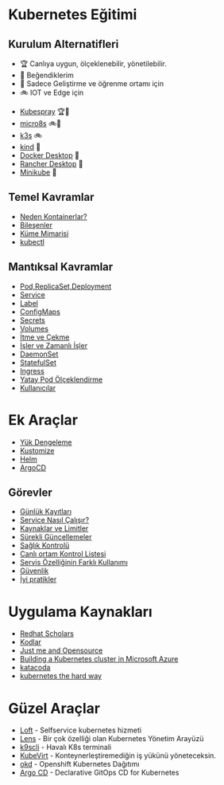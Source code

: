 # Kubernetes Eğitimi

## Kurulum Alternatifleri 

- :trophy: Canlıya uygun, ölçeklenebilir, yönetilebilir. 
- :gift_heart: Beğendiklerim
- :rowboat: Sadece Geliştirme ve öğrenme ortamı için
- :bike: IOT ve Edge için

* [Kubespray](docs/kubespray.md) :trophy::gift_heart:
* [micro8s](docs/micro8s.md) :bike::gift_heart:
* [k3s](https://k3s.io/) :bike:
* [kind](https://kind.sigs.k8s.io/) :rowboat:
* [Docker Desktop](https://www.docker.com/products/docker-desktop) :rowboat:
* [Rancher Desktop](https://rancherdesktop.io/) :rowboat:
* [Minikube](https://minikube.sigs.k8s.io/docs/) :rowboat:


## Temel Kavramlar

* [Neden Kontainerlar?](docs/neden.md)
* [Bileşenler](docs/bilesen.md)
* [Küme Mimarisi](docs/mimari.md)
* [kubectl](docs/kubectl.md)

## Mantıksal Kavramlar

* [Pod,ReplicaSet,Deployment](docs/pod-rs-deployment.md)
* [Service](docs/service.md)
* [Label](docs/label.md)
* [ConfigMaps](docs/configmaps.md)
* [Secrets](docs/secrets.md)
* [Volumes](docs/volumes.md)
* [İtme ve Çekme](docs/taints-affinity.md)
* [İşler ve Zamanlı İşler](docs/jobs-cronjobs.md)
* [DaemonSet](docs/daemonsets.md)
* [StatefulSet](docs/statefulsets.md)
* [Ingress](docs/ingress.md)
* [Yatay Pod Ölçeklendirme](docs/hpa.md)
* [Kullanıcılar](docs/users.md)

# Ek Araçlar

* [Yük Dengeleme](docs/metallb.md)
* [Kustomize](docs/kustomize.md)
* [Helm](docs/helm.md)
* [ArgoCD](docs/argocd.md)


## Görevler

* [Günlük Kayıtları](docs/logs.md)
* [Service Nasıl Çalışır?](docs/service-nasil.md)
* [Kaynaklar ve Limitler](docs/kaynaklar-limitler.md)
* [Sürekli Güncellemeler](docs/surekli-guncellemeler.md)
* [Sağlık Kontrolü](docs/canlilik-hazirlik.md)
* [Canlı ortam Kontrol Listesi](docs/prod_checklist.md)
* [Servis Özelliğinin Farklı Kullanımı](docs/lb-dis-servisler.md)
* [Güvenlik](docs/güvenlik.md)
* [İyi pratikler](docs/best-practices.md)


# Uygulama Kaynakları

* [Redhat Scholars](https://redhat-scholars.github.io/kubernetes-tutorial/kubernetes-tutorial/index.html)
* [Kodlar](https://github.com/redhat-scholars/kubernetes-tutorial.git) 
* [Just me and Opensource](https://github.com/justmeandopensource/kubernetes/tree/master/yamls)
* [Building a Kubernetes cluster in Microsoft Azure](https://github.com/ksachdeva/k8s-examples)
* [katacoda](https://www.katacoda.com/learn?q=kubernetes&hPP=12&idx=scenarios&p=0&is_v=1)
* [kubernetes the hard way](https://github.com/kelseyhightower/kubernetes-the-hard-way)


# Güzel Araçlar

* [Loft](https://loft.sh/) - Selfservice kubernetes hizmeti
* [Lens](https://k8slens.dev/) - Bir çok özelliği olan Kubernetes Yönetim Arayüzü
* [k9scli](https://k9scli.io/) - Havalı K8s terminali
* [KubeVirt](https://kubevirt.io/) - Konteynerleştiremediğin iş yükünü yöneteceksin.
* [okd](https://www.okd.io/) - Openshift Kubernetes Dağıtımı
* [Argo CD](https://argo-cd.readthedocs.io/en/stable/) - Declarative GitOps CD for Kubernetes 



